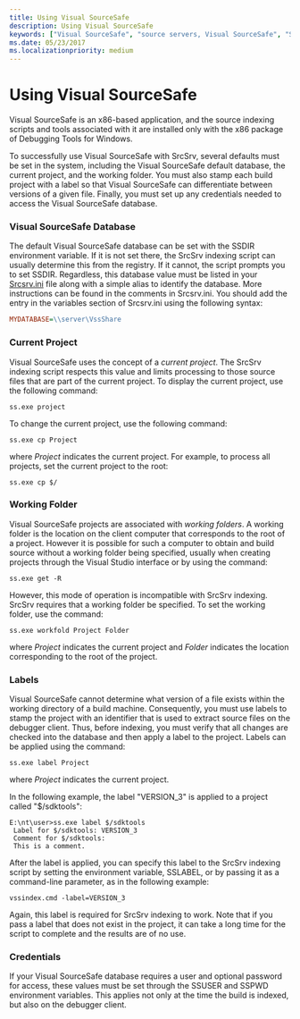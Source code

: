```yaml
---
title: Using Visual SourceSafe
description: Using Visual SourceSafe
keywords: ["Visual SourceSafe", "source servers, Visual SourceSafe", "SrcSrv, Visual SourceSafe", "Visual SourceSafe, SrcSrv", "Visual SourceSafe, overview"]
ms.date: 05/23/2017
ms.localizationpriority: medium
---
```


# Using Visual SourceSafe


Visual SourceSafe is an x86-based application, and the source indexing scripts and tools associated with it are installed only with the x86 package of Debugging Tools for Windows.

To successfully use Visual SourceSafe with SrcSrv, several defaults must be set in the system, including the Visual SourceSafe default database, the current project, and the working folder. You must also stamp each build project with a label so that Visual SourceSafe can differentiate between versions of a given file. Finally, you must set up any credentials needed to access the Visual SourceSafe database.

### <span id="visual_sourcesafe_database"></span><span id="VISUAL_SOURCESAFE_DATABASE"></span>Visual SourceSafe Database

The default Visual SourceSafe database can be set with the SSDIR environment variable. If it is not set there, the SrcSrv indexing script can usually determine this from the registry. If it cannot, the script prompts you to set SSDIR. Regardless, this database value must be listed in your [Srcsrv.ini](the-srcsrv-ini-file.md) file along with a simple alias to identify the database. More instructions can be found in the comments in Srcsrv.ini. You should add the entry in the variables section of Srcsrv.ini using the following syntax:

```ini
MYDATABASE=\\server\VssShare
```

### <span id="current_project"></span><span id="CURRENT_PROJECT"></span>Current Project

Visual SourceSafe uses the concept of a *current project*. The SrcSrv indexing script respects this value and limits processing to those source files that are part of the current project. To display the current project, use the following command:

```console
ss.exe project
```

To change the current project, use the following command:

```console
ss.exe cp Project
```

where *Project* indicates the current project. For example, to process all projects, set the current project to the root:

```console
ss.exe cp $/
```

### <span id="working_folder"></span><span id="WORKING_FOLDER"></span>Working Folder

Visual SourceSafe projects are associated with *working folders*. A working folder is the location on the client computer that corresponds to the root of a project. However it is possible for such a computer to obtain and build source without a working folder being specified, usually when creating projects through the Visual Studio interface or by using the command:

```console
ss.exe get -R
```

However, this mode of operation is incompatible with SrcSrv indexing. SrcSrv requires that a working folder be specified. To set the working folder, use the command:

```console
ss.exe workfold Project Folder
```

where *Project* indicates the current project and *Folder* indicates the location corresponding to the root of the project.

### <span id="labels"></span><span id="LABELS"></span>Labels

Visual SourceSafe cannot determine what version of a file exists within the working directory of a build machine. Consequently, you must use labels to stamp the project with an identifier that is used to extract source files on the debugger client. Thus, before indexing, you must verify that all changes are checked into the database and then apply a label to the project. Labels can be applied using the command:

```console
ss.exe label Project
```

where *Project* indicates the current project.

In the following example, the label "VERSION\_3" is applied to a project called "$/sdktools":

```console
E:\nt\user>ss.exe label $/sdktools
 Label for $/sdktools: VERSION_3
 Comment for $/sdktools:
 This is a comment.
```

After the label is applied, you can specify this label to the SrcSrv indexing script by setting the environment variable, SSLABEL, or by passing it as a command-line parameter, as in the following example:

```console
vssindex.cmd -label=VERSION_3
```

Again, this label is required for SrcSrv indexing to work. Note that if you pass a label that does not exist in the project, it can take a long time for the script to complete and the results are of no use.

### <span id="credentials"></span><span id="CREDENTIALS"></span>Credentials

If your Visual SourceSafe database requires a user and optional password for access, these values must be set through the SSUSER and SSPWD environment variables. This applies not only at the time the build is indexed, but also on the debugger client.

 

 





